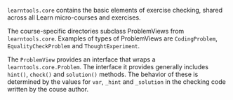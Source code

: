 `learntools.core` contains the basic elements of exercise checking, shared across all Learn micro-courses and exercises.

The course-specific directories subclass ProblemViews from `learntools.core`. Examples of types of ProblemViews are `CodingProblem`, `EqualityCheckProblem` and `ThoughtExperiment`.

The `ProblemView` provides an interface that wraps a `learntools.core.Problem`. The interface it provides generally includes `hint()`, `check()` and `solution()` methods. The behavior of these is determined by the values for `var`, `_hint` and `_solution` in the checking code written by the couse author.

